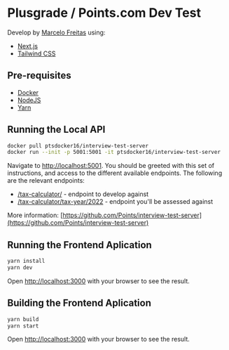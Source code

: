# Plusgrade / Points.com Dev Test

Develop by [Marcelo Freitas](https://github.com/marceloglacial) using:

- [Next.js](https://nextjs.org/)
- [Tailwind CSS](https://tailwindcss.com/)

## Pre-requisites

- [Docker](https://www.docker.com/)
- [NodeJS](https://nodejs.org/)
- [Yarn](https://yarnpkg.com/)

## Running the Local API

```bash
docker pull ptsdocker16/interview-test-server
docker run --init -p 5001:5001 -it ptsdocker16/interview-test-server
```

Navigate to [http://localhost:5001](http://localhost:5001). You should be greeted with this set of instructions, and access to the different available endpoints. The following are the relevant endpoints:

- [/tax-calculator/](http://localhost:5001/tax-calculator/) - endpoint to develop against
- [/tax-calculator/tax-year/2022](/tax-calculator/tax-year/2022) - endpoint you'll be assessed against

More information: [https://github.com/Points/interview-test-server](https://github.com/Points/interview-test-server)

## Running the Frontend Aplication

```bash
yarn install
yarn dev
```

Open [http://localhost:3000](http://localhost:3000) with your browser to see the result.

## Building the Frontend Aplication

```bash
yarn build
yarn start
```

Open [http://localhost:3000](http://localhost:3000) with your browser to see the result.
